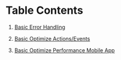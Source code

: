 # Table Contents

1. [Basic Error Handling](./ErrorHandling.md)

2. [Basic Optimize Actions/Events](./OptimaizeActions.md)

3. [Basic Optimize Performance Mobile App](./OptimizePerformance.md)
